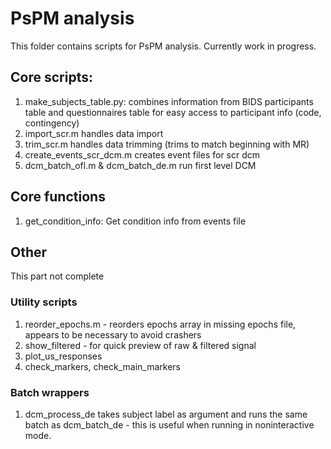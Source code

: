 # PsPM analysis

This folder contains scripts for PsPM analysis. Currently work in progress.

## Core scripts:

1. make_subjects_table.py: combines information from BIDS participants table and questionnaires table for easy access to participant info (code, contingency)
2. import_scr.m handles data import
3. trim_scr.m handles data trimming (trims to match beginning with MR)
4. create_events_scr_dcm.m creates event files for scr dcm
5. dcm_batch_ofl.m & dcm_batch_de.m run first level DCM

## Core functions

1. get_condition_info: Get condition info from events file

## Other

This part not complete

### Utility scripts

1. reorder_epochs.m - reorders epochs array in missing epochs file, appears to be necessary to avoid crashers
2. show_filtered - for quick preview of raw & filtered signal
3. plot_us_responses
4. check_markers, check_main_markers

### Batch wrappers

1. dcm_process_de takes subject label as argument and runs the same batch as dcm_batch_de - this is useful when running in noninteractive mode.
